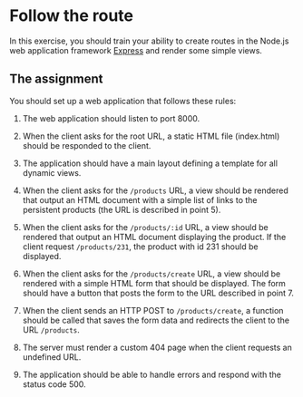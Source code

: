 # Follow the route

In this exercise, you should train your ability to create routes in the Node.js web application framework [Express](https://expressjs.com/) and render some simple views.

## The assignment

You should set up a web application that follows these rules:

1. The web application should listen to port 8000.

2. When the client asks for the root URL, a static HTML file (index.html) should be responded to the client.

3. The application should have a main layout defining a template for all dynamic views.

4. When the client asks for the `/products` URL, a view should be rendered that output an HTML document with a simple list of links to the persistent products (the URL is described in point 5).

5. When the client asks for the `/products/:id` URL, a view should be rendered that output an HTML document displaying the product. If the client request `/products/231`, the product with id 231 should be displayed.

6. When the client asks for the `/products/create` URL, a view should be rendered with a simple HTML form that should be displayed. The form should have a button that posts the form to the URL described in point 7.

7. When the client sends an HTTP POST to `/products/create`, a function should be called that saves the form data and redirects the client to the URL `/products`.

8. The server must render a custom 404 page when the client requests an undefined URL.

9. The application should be able to handle errors and respond with the status code 500.